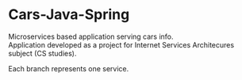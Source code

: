 # Cars-Java-Spring
 Microservices based application serving cars info. <br/>
Application developed as a project for Internet Services Architecures subject (CS studies).

Each branch represents one service.
